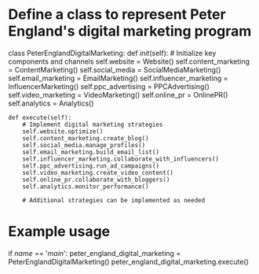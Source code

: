 # Define a class to represent Peter England's digital marketing program
class PeterEnglandDigitalMarketing:
    def _init_(self):
        # Initialize key components and channels
        self.website = Website()
        self.content_marketing = ContentMarketing()
        self.social_media = SocialMediaMarketing()
        self.email_marketing = EmailMarketing()
        self.influencer_marketing = InfluencerMarketing()
        self.ppc_advertising = PPCAdvertising()
        self.video_marketing = VideoMarketing()
        self.online_pr = OnlinePR()
        self.analytics = Analytics()

    def execute(self):
        # Implement digital marketing strategies
        self.website.optimize()
        self.content_marketing.create_blog()
        self.social_media.manage_profiles()
        self.email_marketing.build_email_list()
        self.influencer_marketing.collaborate_with_influencers()
        self.ppc_advertising.run_ad_campaigns()
        self.video_marketing.create_video_content()
        self.online_pr.collaborate_with_bloggers()
        self.analytics.monitor_performance()

        # Additional strategies can be implemented as needed

# Example usage
if _name_ == '_main_':
    peter_england_digital_marketing = PeterEnglandDigitalMarketing()
    peter_england_digital_marketing.execute()
